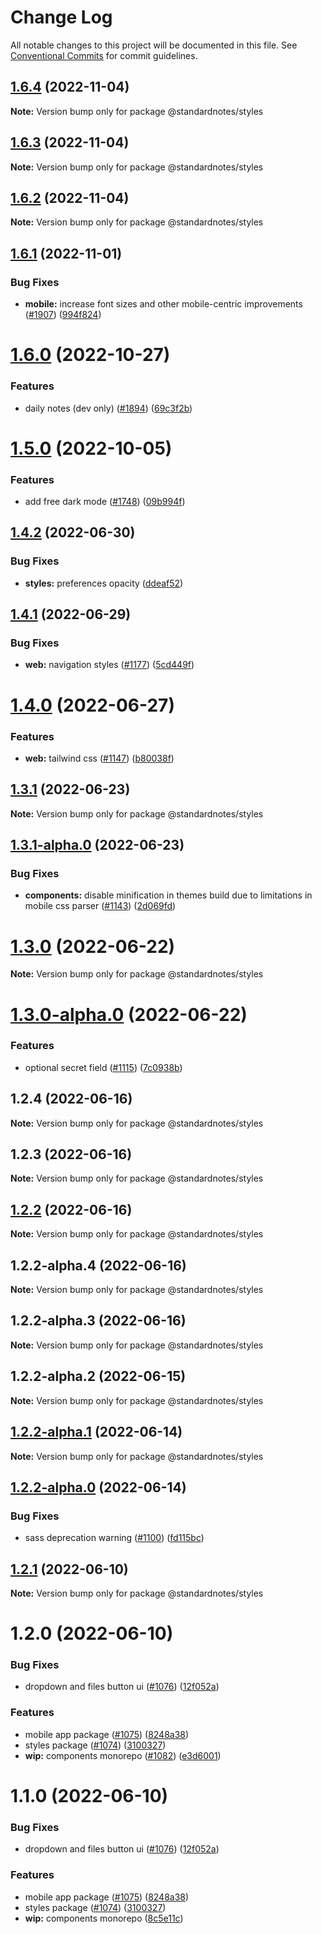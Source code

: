 # Change Log

All notable changes to this project will be documented in this file.
See [Conventional Commits](https://conventionalcommits.org) for commit guidelines.

## [1.6.4](https://github.com/standardnotes/app/compare/@standardnotes/styles@1.6.3...@standardnotes/styles@1.6.4) (2022-11-04)

**Note:** Version bump only for package @standardnotes/styles

## [1.6.3](https://github.com/standardnotes/app/compare/@standardnotes/styles@1.6.2...@standardnotes/styles@1.6.3) (2022-11-04)

**Note:** Version bump only for package @standardnotes/styles

## [1.6.2](https://github.com/standardnotes/app/compare/@standardnotes/styles@1.6.1...@standardnotes/styles@1.6.2) (2022-11-04)

**Note:** Version bump only for package @standardnotes/styles

## [1.6.1](https://github.com/standardnotes/app/compare/@standardnotes/styles@1.6.0...@standardnotes/styles@1.6.1) (2022-11-01)

### Bug Fixes

* **mobile:** increase font sizes and other mobile-centric improvements ([#1907](https://github.com/standardnotes/app/issues/1907)) ([994f824](https://github.com/standardnotes/app/commit/994f824757e1143a4547c975b154fd84e3ebeedf))

# [1.6.0](https://github.com/standardnotes/app/compare/@standardnotes/styles@1.5.0...@standardnotes/styles@1.6.0) (2022-10-27)

### Features

* daily notes (dev only) ([#1894](https://github.com/standardnotes/app/issues/1894)) ([69c3f2b](https://github.com/standardnotes/app/commit/69c3f2be837152a1f937559327021c2128234c69))

# [1.5.0](https://github.com/standardnotes/app/compare/@standardnotes/styles@1.4.2...@standardnotes/styles@1.5.0) (2022-10-05)

### Features

* add free dark mode ([#1748](https://github.com/standardnotes/app/issues/1748)) ([09b994f](https://github.com/standardnotes/app/commit/09b994f8f938ae0536f42742f7a221df536c4c4a))

## [1.4.2](https://github.com/standardnotes/app/compare/@standardnotes/styles@1.4.1...@standardnotes/styles@1.4.2) (2022-06-30)

### Bug Fixes

* **styles:** preferences opacity ([ddeaf52](https://github.com/standardnotes/app/commit/ddeaf523a8ece97b7ad9372c4d84e07775221a65))

## [1.4.1](https://github.com/standardnotes/app/compare/@standardnotes/styles@1.4.0...@standardnotes/styles@1.4.1) (2022-06-29)

### Bug Fixes

* **web:** navigation styles ([#1177](https://github.com/standardnotes/app/issues/1177)) ([5cd449f](https://github.com/standardnotes/app/commit/5cd449fe800b8950fab2599968933b120222d5fc))

# [1.4.0](https://github.com/standardnotes/app/compare/@standardnotes/styles@1.3.1...@standardnotes/styles@1.4.0) (2022-06-27)

### Features

* **web:** tailwind css ([#1147](https://github.com/standardnotes/app/issues/1147)) ([b80038f](https://github.com/standardnotes/app/commit/b80038f607d7411912fa99366abf559a44874ef3))

## [1.3.1](https://github.com/standardnotes/app/compare/@standardnotes/styles@1.3.1-alpha.0...@standardnotes/styles@1.3.1) (2022-06-23)

**Note:** Version bump only for package @standardnotes/styles

## [1.3.1-alpha.0](https://github.com/standardnotes/app/compare/@standardnotes/styles@1.3.0...@standardnotes/styles@1.3.1-alpha.0) (2022-06-23)

### Bug Fixes

* **components:** disable minification in themes build due to limitations in mobile css parser ([#1143](https://github.com/standardnotes/app/issues/1143)) ([2d069fd](https://github.com/standardnotes/app/commit/2d069fd4bdca95d857ba20b5f3c946db1ae1735a))

# [1.3.0](https://github.com/standardnotes/app/compare/@standardnotes/styles@1.3.0-alpha.0...@standardnotes/styles@1.3.0) (2022-06-22)

**Note:** Version bump only for package @standardnotes/styles

# [1.3.0-alpha.0](https://github.com/standardnotes/app/compare/@standardnotes/styles@1.2.4...@standardnotes/styles@1.3.0-alpha.0) (2022-06-22)

### Features

* optional secret field ([#1115](https://github.com/standardnotes/app/issues/1115)) ([7c0938b](https://github.com/standardnotes/app/commit/7c0938b877f21787dd53fbf46e591487ef02a1c8))

## 1.2.4 (2022-06-16)

**Note:** Version bump only for package @standardnotes/styles

## 1.2.3 (2022-06-16)

**Note:** Version bump only for package @standardnotes/styles

## [1.2.2](https://github.com/standardnotes/app/compare/@standardnotes/styles@1.2.2-alpha.4...@standardnotes/styles@1.2.2) (2022-06-16)

**Note:** Version bump only for package @standardnotes/styles

## 1.2.2-alpha.4 (2022-06-16)

**Note:** Version bump only for package @standardnotes/styles

## 1.2.2-alpha.3 (2022-06-16)

**Note:** Version bump only for package @standardnotes/styles

## 1.2.2-alpha.2 (2022-06-15)

**Note:** Version bump only for package @standardnotes/styles

## [1.2.2-alpha.1](https://github.com/standardnotes/app/compare/@standardnotes/styles@1.2.2-alpha.0...@standardnotes/styles@1.2.2-alpha.1) (2022-06-14)

**Note:** Version bump only for package @standardnotes/styles

## [1.2.2-alpha.0](https://github.com/standardnotes/app/compare/@standardnotes/styles@1.2.1...@standardnotes/styles@1.2.2-alpha.0) (2022-06-14)

### Bug Fixes

* sass deprecation warning ([#1100](https://github.com/standardnotes/app/issues/1100)) ([fd115bc](https://github.com/standardnotes/app/commit/fd115bc113c0777ed00c203ff2c9fa4ea4d72f50))

## [1.2.1](https://github.com/standardnotes/app/compare/@standardnotes/styles@1.2.0...@standardnotes/styles@1.2.1) (2022-06-10)

**Note:** Version bump only for package @standardnotes/styles

# 1.2.0 (2022-06-10)

### Bug Fixes

* dropdown and files button ui ([#1076](https://github.com/standardnotes/app/issues/1076)) ([12f052a](https://github.com/standardnotes/app/commit/12f052a0b202df10ea55351ea4bf6232c2ecb56f))

### Features

* mobile app package ([#1075](https://github.com/standardnotes/app/issues/1075)) ([8248a38](https://github.com/standardnotes/app/commit/8248a38280cb7c92da2b2e9c7db298f34ae8ffdf))
* styles package ([#1074](https://github.com/standardnotes/app/issues/1074)) ([3100327](https://github.com/standardnotes/app/commit/31003276b73d3e89824bc002fe616fa055e918c4))
* **wip:** components monorepo ([#1082](https://github.com/standardnotes/app/issues/1082)) ([e3d6001](https://github.com/standardnotes/app/commit/e3d6001a178e11e619ca724b2b155b7c0405c023))

# 1.1.0 (2022-06-10)

### Bug Fixes

* dropdown and files button ui ([#1076](https://github.com/standardnotes/app/issues/1076)) ([12f052a](https://github.com/standardnotes/app/commit/12f052a0b202df10ea55351ea4bf6232c2ecb56f))

### Features

* mobile app package ([#1075](https://github.com/standardnotes/app/issues/1075)) ([8248a38](https://github.com/standardnotes/app/commit/8248a38280cb7c92da2b2e9c7db298f34ae8ffdf))
* styles package ([#1074](https://github.com/standardnotes/app/issues/1074)) ([3100327](https://github.com/standardnotes/app/commit/31003276b73d3e89824bc002fe616fa055e918c4))
* **wip:** components monorepo ([8c5e11c](https://github.com/standardnotes/app/commit/8c5e11c22b717ada7a6a9b3115fc4c9b757ec71c))
